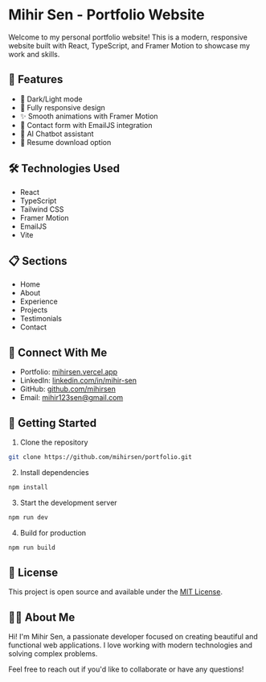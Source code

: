 # Mihir Sen - Portfolio Website

Welcome to my personal portfolio website! This is a modern, responsive website built with React, TypeScript, and Framer Motion to showcase my work and skills.

## 🚀 Features

- 🌙 Dark/Light mode
- 📱 Fully responsive design
- ✨ Smooth animations with Framer Motion
- 📧 Contact form with EmailJS integration
- 🤖 AI Chatbot assistant
- 📄 Resume download option

## 🛠️ Technologies Used

- React
- TypeScript
- Tailwind CSS
- Framer Motion
- EmailJS
- Vite

## 📋 Sections

- Home
- About
- Experience
- Projects
- Testimonials
- Contact

## 🔗 Connect With Me

- Portfolio: [mihirsen.vercel.app](https://mihirsen.vercel.app/)
- LinkedIn: [linkedin.com/in/mihir-sen](https://www.linkedin.com/in/mihir-sen/)
- GitHub: [github.com/mihirsen](https://github.com/mihirsen)
- Email: mihir123sen@gmail.com

## 🚀 Getting Started

1. Clone the repository

```bash
git clone https://github.com/mihirsen/portfolio.git
```

2. Install dependencies

```bash
npm install
```

3. Start the development server

```bash
npm run dev
```

4. Build for production

```bash
npm run build
```

## 📝 License

This project is open source and available under the [MIT License](LICENSE).

## 👨‍💻 About Me

Hi! I'm Mihir Sen, a passionate developer focused on creating beautiful and functional web applications. I love working with modern technologies and solving complex problems.

Feel free to reach out if you'd like to collaborate or have any questions!

